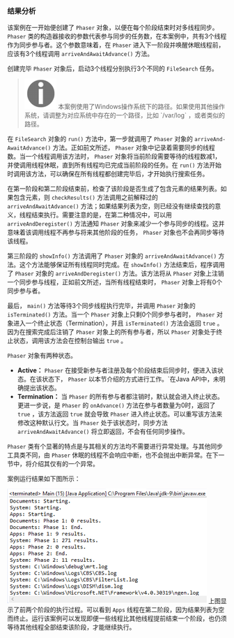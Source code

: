 ### 结果分析

该案例在一开始便创建了 `Phaser` 对象，以便在每个阶段结束时对多线程同步。 `Phaser` 类的构造器接收的参数代表参与同步的任务数，在本案例中，共有3个线程作为同步参与者。这个参数意味着，在 `Phaser` 进入下一阶段并唤醒休眠线程前，应该有3个线程调用 `arriveAndAwaitAdvance()` 方法。

创建完毕 `Phaser` 对象后，启动3个线程分别执行3个不同的 `FileSearch` 任务。

> <img class="my_markdown" src="../images/28.png" style="width:73px;  height: 69px; " width="8%"/>
> 本案例使用了Windows操作系统下的路径。如果使用其他操作系统，请调整为对应系统中存在的一个路径，比如 `/var/log` ，或者类似的路径。

在 `FileSearch` 对象的 `run()` 方法中，第一步就调用了 `Phaser` 对象的 `arriveAnd- AwaitAdvance()` 方法。正如前文所述， `Phaser` 对象中记录着需要同步的线程数。当一个线程调用该方法时， `Phaser` 对象将当前阶段需要等待的线程数减1，并使调用线程休眠，直到所有线程均已完成当前阶段的任务。在 `run()` 方法开始时调用该方法，可以确保在所有线程都创建完毕后，才开始执行搜索任务。

在第一阶段和第二阶段结束前，检查了该阶段是否生成了包含元素的结果列表。如果包含元素，则 `checkResults()` 方法调用之前解释过的 `arriveAndAwaitAdvance()` 方法；如果结果列表为空，则已经没有继续查找的意义，线程结束执行。需要注意的是，在第二种情况中，可以用 `arriveAndDeregister()` 方法通知 `Phaser` 对象来减少一个参与同步的线程。这并意味着该调用线程不再参与将来其他阶段的任务， `Phaser` 对象也不会再同步等待该线程。

第三阶段的 `showInfo()` 方法调用了 `Phaser` 对象的 `arriveAndAwaitAdvance()` 方法。这个方法能够保证所有线程同时完成。在 `showInfo()` 方法结束后，程序调用了 `Phaser` 对象的 `arriveAndDeregister()` 方法。该方法将从 `Phaser` 对象上注销一个同步参与线程，正如前文所述，当所有线程结束时， `Phaser` 对象上将有0个同步参与者。

最后， `main()` 方法等待3个同步线程执行完毕，并调用 `Phaser` 对象的 `isTerminated()` 方法。当一个 `Phaser` 对象上只剩0个同步参与者时， `Phaser` 对象进入一个终止状态（Termination），并且 `isTerminated()` 方法会返回 `true` 。因为在搜索完成后注销了 `Phaser` 对象上的所有参与者，所以 `Phaser` 对象处于终止状态，调用该方法会在控制台输出 `true` 。

`Phaser` 对象有两种状态。

+ **Active：**  `Phaser` 在接受新参与者注册及每个阶段结束后同步时，便进入该状态。在该状态下， `Phaser` 以本节介绍的方式进行工作。`在Java API中，未明确提出该状态。
+ **Termination：** 当 `Phaser` 的所有参与者都注销时，默认就会进入终止状态。更进一步说，是 `Phaser` 的 `onAdvance()` 方法在参与者数量为0时，返回了 `true` ，该方法返回 `true` 就会导致 `Phaser` 进入终止状态。可以重写该方法来修改这种默认行文。当 `Phaser` 处于该状态时，同步方法 `arriveAndAwaitAdvance()` 将立即返回，不会有任何同步操作。

`Phaser` 类有个显著的特点是与其相关的方法均不需要进行异常处理。与其他同步工具类不同，由 `Phaser` 休眠的线程不会响应中断，也不会抛出中断异常。在下一节中，将介绍其仅有的一个异常。

案例运行结果如下图所示：

![29.png](../images/29.png)
上图显示了前两个阶段的执行过程。可以看到 `Apps` 线程在第二阶段，因为结果列表为空而终止。运行该案例可以发现即便一些线程比其他线程提前结束一个阶段，也仍须等待其他线程全部结束该阶段，才能继续执行。

